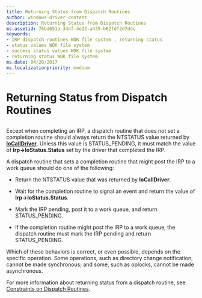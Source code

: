 ```yaml
---
title: Returning Status from Dispatch Routines
author: windows-driver-content
description: Returning Status from Dispatch Routines
ms.assetid: 76bd651a-344f-4e22-a435-b62fdf2d7ddc
keywords:
- IRP dispatch routines WDK file system , returning status
- status values WDK file system
- success status values WDK file system
- returning status WDK file system
ms.date: 04/20/2017
ms.localizationpriority: medium
---
```


# Returning Status from Dispatch Routines


## <span id="ddk_returning_status_from_dispatch_routines_if"></span><span id="DDK_RETURNING_STATUS_FROM_DISPATCH_ROUTINES_IF"></span>


Except when completing an IRP, a dispatch routine that does not set a completion routine should always return the NTSTATUS value returned by [**IoCallDriver**](https://msdn.microsoft.com/library/windows/hardware/ff548336). Unless this value is STATUS\_PENDING, it must match the value of **Irp-&gt;IoStatus.Status** set by the driver that completed the IRP.

A dispatch routine that sets a completion routine that might post the IRP to a work queue should do one of the following:

-   Return the NTSTATUS value that was returned by **IoCallDriver**.

-   Wait for the completion routine to signal an event and return the value of **Irp-&gt;IoStatus.Status**.

-   Mark the IRP pending, post it to a work queue, and return STATUS\_PENDING.

-   If the completion routine might post the IRP to a work queue, the dispatch routine must mark the IRP pending and return STATUS\_PENDING.

Which of these behaviors is correct, or even possible, depends on the specific operation. Some operations, such as directory change notification, cannot be made synchronous; and some, such as oplocks, cannot be made asynchronous.

For more information about returning status from a dispatch routine, see [Constraints on Dispatch Routines](constraints-on-dispatch-routines.md).

 

 




